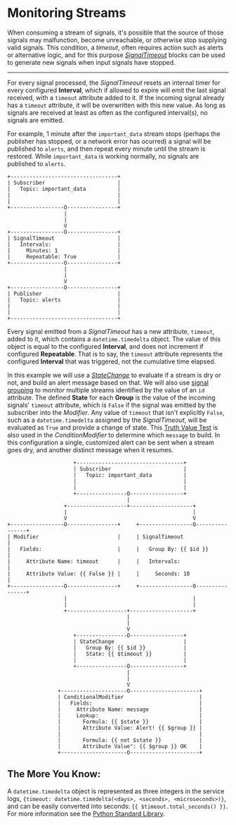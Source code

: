 # Monitoring Streams
When consuming a stream of signals, it's possible that the source of those signals may malfunction, become unreachable, or otherwise stop supplying valid signals. This condition, a *timeout*, often requires action such as alerts or alternative logic, and for this purpose [_SignalTimeout_](https://blocks.n.io/SignalTimeout) blocks can be used to generate new signals when input signals have stopped.

---

For every signal processed, the _SignalTimeout_ resets an internal timer for every configured **Interval**, which if allowed to expire will emit the last signal received, with a `timeout` attribute added to it. If the incoming signal already has a `timeout` attribute, it will be overwritten with this new value. As long as signals are received at least as often as the configured interval(s), no signals are emitted.

For example, 1 minute after the `important_data` stream stops (perhaps the publisher has stopped, or a network error has ocurred) a signal will be published to `alerts`, and then repeat every minute until the stream is restored. While `important_data` is working normally, no signals are published to `alerts`.
```
+----------------------------------+
| Subscriber                       |
|   Topic: important_data          |
|                                  |
|                                  |
+-----------------O----------------+
                  |
                  |
                  V
+-----------------O----------------+
| SignalTimeout                    |
|   Intervals:                     |
|     Minutes: 1                   |
|     Repeatable: True             |
+-----------------O----------------+
                  |
                  |
                  V
+-----------------O----------------+
| Publisher                        |
|   Topic: alerts                  |
|                                  |
|                                  |
+----------------------------------+
```
Every signal emitted from a _SignalTimeout_ has a new attribute, `timeout`, added to it, which contains a `datetime.timedelta` object. The value of this object is equal to the configured **Interval**, and does not increment if configured **Repeatable**. That is to say, the `timeout` attribute represents the configured **Interval** that was triggered, not the cumulative time elapsed.

In this example we will use a [_StateChange_](https://blocks.n.io/StateChange) to evaluate if a stream is dry or not, and build an alert message based on that. We will also use [signal grouping](https://docs.n.io/service-design-patterns/group_by.html) to monitor multiple streams identified by the value of an `id` attribute. The defined **State** for each **Group** is the value of the incoming signals' `timeout` attribute, which is `False` if the signal was emitted by the subscriber into the _Modifier_. Any value of `timeout` that isn't explicitly `False`, such as a `datetime.timedelta` assigned by the _SignalTimeout_, will be evaluated as `True` and provide a change of state. This [Truth Value Test](https://docs.python.org/3/library/stdtypes.html#truth-value-testing) is also used in the _ConditionModifier_ to determine which `message` to build. In this configuration a single, customized alert can be sent when a stream goes dry, and another distinct message when it resumes.
```
                     +----------------------------------+
                     | Subscriber                       |
                     |   Topic: important_data          |
                     |                                  |
                     |                                  |
                     +----------------O-----------------+
                                      |
                  +-------------------+--------------------+
                  |                                        |
                  V                                        V
+-----------------O----------------+     +-----------------O----------------+
| Modifier                         |     | SignalTimeout                    |
|   Fields:                        |     |   Group By: {{ $id }}            |
|     Attribute Name: timeout      |     |   Intervals:                     |
|     Attribute Value: {{ False }} |     |     Seconds: 10                  |
+-----------------O----------------+     +-----------------O----------------+
                  |                                        |
                  |                                        |
                  +-------------------+--------------------+
                                      |
                                      |
                                      V
                     +----------------O-----------------+
                     | StateChange                      |
                     |   Group By: {{ $id }}            |
                     |   State: {{ $timeout }}          |
                     |                                  |
                     +----------------O-----------------+
                                      |
                                      |
                                      V
                +---------------------O----------------------+
                | ConditionalModifier                        |
                |   Fields:                                  |
                |     Attribute Name: message                |
                |     Lookup:                                |
                |       Formula: {{ $state }}                |
                |       Attribute Value: Alert! {{ $group }} |
                |                                            |
                |       Formula: {{ not $state }}            |
                |       Attribute Value": {{ $group }} OK    |
                +---------------------O----------------------+
```
## The More You Know:
A `datetime.timedelta` object is represented as three integers in the service logs, `{timeout: datetime.timedelta(<days>, <seconds>, <microseconds>)}`, and can be easily converted into seconds: `{{ $timeout.total_seconds() }}`. For more information see the [Python Standard Library](https://docs.python.org/3/library/datetime.html#timedelta-objects).
